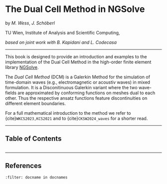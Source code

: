 # The Dual Cell Method in NGSolve

by *M. Wess*, *J. Schöberl*

TU Wien, Institute of Analysis and Scientific Computing, 

*based on joint work with B. Kapidani and L. Codecasa*


---


This book is designed to provide an introduction and examples to the implementation of the Dual Cell Method in the high-order finite element library [NGSolve](https://ngsolve.org).


The *Dual Cell Method* (DCM) is a Galerkin Method for the simulation of time-domain waves (e.g., electromagnetic or acoustiv waves) in mixed formulation. It is a Disconitinuous Galerkin variant where the two wave-fields are approximated by conforming functions on meshes dual to each other. Thus the respective ansatz functions feature discontinuities on different element boundaries.

For a full mathematical introduction to the method we refer to {cite}`WKCS2023,KCS2021` and to {cite}`CKSW2024_waves` for a shorter read.

---

## Table of Contents
```{tableofcontents}
```


---

## References
```{bibliography}
:filter: docname in docnames
```
